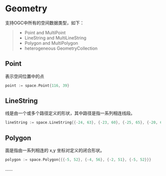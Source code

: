 # Geometry
支持OGC中所有的空间数据类型，如下：

> * Point and MultiPoint
> * LineString and MultiLineString
> * Polygon and MultiPolygon
> * heterogeneous GeometryCollection

## Point
表示空间位置中的点
```go
point := space.Point{116, 39}
```

## LineString
线是由一个或多个路径定义的形状，其中路径是指一系列相连线段。
```go
lineString := space.LineString{{-24, 63}, {-23, 60}, {-25, 65}, {-20, 69}}
```

## Polygon
面是指由一系列相连的 x,y 坐标对定义的闭合形状。
```go
polygon := space.Polygon{{{-5, 52}, {-4, 56}, {-2, 51}, {-5, 52}}}
```
......